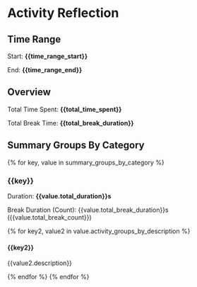 # Activity Reflection

## Time Range

Start: **{{time_range_start}}**

End: **{{time_range_end}}**

## Overview

Total Time Spent: **{{total_time_spent}}**

Total Break Time: **{{total_break_duration}}**

## Summary Groups By Category

{% for key, value in summary_groups_by_category %}

### {{key}}

Duration: **{{value.total_duration}}s**

Break Duration (Count): {{value.total_break_duration}}s ({{value.total_break_count}})

{% for key2, value2 in value.activity_groups_by_description %}

#### {{key2}}

{{value2.description}}

{% endfor %}
{% endfor %}
